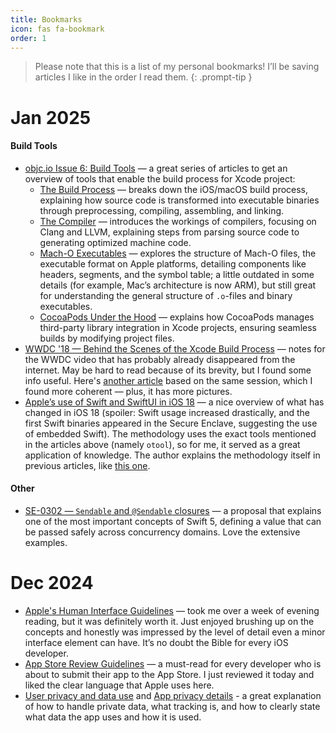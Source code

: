 ```yaml
---
title: Bookmarks 
icon: fas fa-bookmark
order: 1
---
```


> Please note that this is a list of my personal bookmarks! I’ll be saving articles I like in the order I read them.
{: .prompt-tip }

# Jan 2025

#### Build Tools
- [objc.io Issue 6: Build Tools](https://www.objc.io/issues/6-build-tools/) — a great series of articles to get an overview of tools that enable the build process for Xcode project:
    - [The Build Process](https://www.objc.io/issues/6-build-tools/build-process/) — breaks down the iOS/macOS build process, explaining how source code is transformed into executable binaries through preprocessing, compiling, assembling, and linking.
    - [The Compiler](https://www.objc.io/issues/6-build-tools/compiler/) — introduces the workings of compilers, focusing on Clang and LLVM, explaining steps from parsing source code to generating optimized machine code.
    - [Mach-O Executables](https://www.objc.io/issues/6-build-tools/mach-o-executables/) — explores the structure of Mach-O files, the executable format on Apple platforms, detailing components like headers, segments, and the symbol table; a little outdated in some details (for example, Mac’s architecture is now ARM), but still great for understanding the general structure of `.o`-files and binary executables.
    - [CocoaPods Under the Hood](https://www.objc.io/issues/6-build-tools/cocoapods-under-the-hood/) — explains how CocoaPods manages third-party library integration in Xcode projects, ensuring seamless builds by modifying project files.
- [WWDC '18 — Behind the Scenes of the Xcode Build Process](https://wwdcnotes.com/documentation/wwdcnotes/wwdc18-415-behind-the-scenes-of-the-xcode-build-process/) — notes for the WWDC video that has probably already disappeared from the internet. May be hard to read because of its brevity, but I found some info useful. Here's [another article](https://suelan.github.io/2020/07/05/20200705Behind-the-Scenes-of-the-%E2%80%A2Xcode-Build-Process/) based on the same session, which I found more coherent — plus, it has more pictures.
- [Apple’s use of Swift and SwiftUI in iOS 18](https://blog.timac.org/2024/1208-state-of-swift-and-swiftui-ios18/) — a nice overview of what has changed in iOS 18 (spoiler: Swift usage increased drastically, and the first Swift binaries appeared in the Secure Enclave, suggesting the use of embedded Swift). The methodology uses the exact tools mentioned in the articles above (namely `otool`), so for me, it served as a great application of knowledge. The author explains the methodology itself in previous articles, like [this one](https://blog.timac.org/2020/1019-evolution-of-the-programming-languages-from-iphone-os-to-ios-14/).

#### Other
- [SE-0302 — `Sendable` and `@Sendable` closures](https://github.com/swiftlang/swift-evolution/blob/main/proposals/0302-concurrent-value-and-concurrent-closures.md) — a proposal that explains one of the most important concepts of Swift 5, defining a value that can be passed safely across concurrency domains. Love the extensive examples.

# Dec 2024

- [Apple's Human Interface Guidelines](https://developer.apple.com/design/human-interface-guidelines/) — took me over a week of evening reading, but it was definitely worth it. Just enjoyed brushing up on the concepts and honestly was impressed by the level of detail even a minor interface element can have. It’s no doubt the Bible for every iOS developer.
- [App Store Review Guidelines](https://developer.apple.com/app-store/review/guidelines/) — a must-read for every developer who is about to submit their app to the App Store. I just reviewed it today and liked the clear language that Apple uses here.
- [User privacy and data use](https://developer.apple.com/app-store/user-privacy-and-data-use/) and [App privacy details](https://developer.apple.com/app-store/app-privacy-details/) - a great explanation of how to handle private data, what tracking is, and how to clearly state what data the app uses and how it is used.